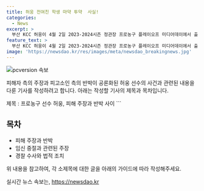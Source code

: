 ```yaml
---
title: 허웅 전여친 학생 마약 투약  사실!
categories:
  - News
excerpt: >
  부산 KCC 허웅이 4월 2일 2023-2024시즌 정관장 프로농구 플레이오프 미디어데이에서 출사표를 던졌다. 전 여자친구 A씨 측근은 A씨가 업소 출신이 아니라며 허웅과의 갈등으로 힘들어하고 있다고 주장했다. A씨는 마약 투약 및 고 이선균 사건 연루 의혹에 대해 경찰 조사를 받았지만 관련이 없다고 주장했다. 허웅은 A씨를 공갈미수 등의 혐의로 고소했고, A씨는 허웅의 강요로 두 번의 임신중절을 받았다고 주장했다. A씨 측은 허웅이 책임을 회피하고 있다고 주장했다.
feature_text: >
  부산 KCC 허웅이 4월 2일 2023-2024시즌 정관장 프로농구 플레이오프 미디어데이에서 출사표를 던졌다. 전 여자친구 A씨 측근은 A씨가 업소 출신이 아니라며 허웅과의 갈등으로 힘들어하고 있다고 주장했다. A씨는 마약 투약 및 고 이선균 사건 연루 의혹에 대해 경찰 조사를 받았지만 관련이 없다고 주장했다. 허웅은 A씨를 공갈미수 등의 혐의로 고소했고, A씨는 허웅의 강요로 두 번의 임신중절을 받았다고 주장했다. A씨 측은 허웅이 책임을 회피하고 있다고 주장했다.
image: 'https://newsdao.kr/res/images/meta/newsdao_breakingnews.jpg'
---
```


<p><img src="https://newsdao.kr/res/images/meta/newsdao_breakingnews.jpg" alt="pcversion 속보" /></p>

<p>피해자 측의 주장과 피고소인 측의 반박이 공론화된 허웅 선수의 사건과 관련된 내용을 다룬 기사를 작성하려고 합니다. 아래는 작성할 기사의 제목과 목차입니다.</p>

<p>제목 : 프로농구 선수 허웅, 피해 주장과 반박 사이
```</p>

<h2 data-ke-size="size26">목차</h2>

<ul>
    <li>피해 주장과 반박</li>
    <li>임신 중절과 관련된 주장</li>
    <li>경찰 수사와 법적 조치</li>
</ul>



<p>위 내용을 참고하여, 각 소제목에 대한 글을 아래의 가이드에 따라 작성해주세요.</p>
실시간 뉴스 속보는, <a href="https://newsdao.kr" rel="dofollow">https://newsdao.kr</a>


